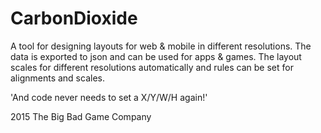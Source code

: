 CarbonDioxide
=============

A tool for designing layouts for web & mobile in different resolutions.
The data is exported to json and can be used for apps & games.
The layout scales for different resolutions automatically and rules can be set for
alignments and scales.

'And code never needs to set a X/Y/W/H again!'

2015
The Big Bad Game Company
